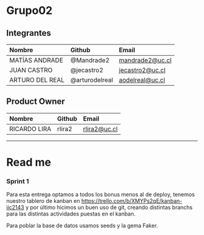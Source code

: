 # Grupo02

## Integrantes

| Nombre | Github | Email |
| :----- | :----- | :------- |
| MATÍAS ANDRADE | @Mandrade2 | mandrade2@uc.cl |
| JUAN CASTRO | @jecastro2 | jecastro2@uc.cl |
| ARTURO DEL REAL | @arturodelreal | aodelreal@uc.cl |

## Product Owner
| Nombre | Github | Email |
| :----- | :----- | :------- |
  | RICARDO LIRA | rlira2 | rlira2@uc.cl |

________________________

# Read me

### Sprint 1

Para esta entrega optamos a todos los bonus menos al de deploy, tenemos nuestro tablero de kanban en https://trello.com/b/XMYPs2qE/kanban-iic2143 y  por último hicimos un buen uso de git, creando distintas branchs para las distintas actividades puestas en el kanban.

Para poblar la base de datos usamos seeds y la gema Faker.



